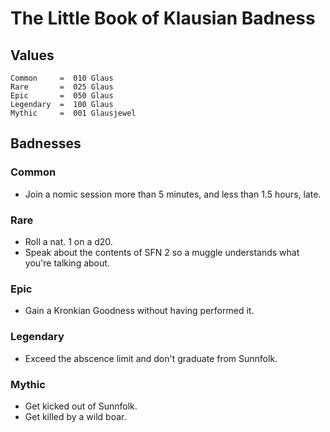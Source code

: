 # The Little Book of Klausian Badness

## Values  

```
Common     =  010 Glaus 
Rare       =  025 Glaus 
Epic       =  050 Glaus
Legendary  =  100 Glaus 
Mythic     =  001 Glausjewel 
```

## Badnesses  

### Common 

- Join a nomic session more than 5 minutes, and less than 1.5 hours, late. 

### Rare 

- Roll a nat. 1 on a d20. 
- Speak about the contents of SFN 2 so a muggle understands what you're talking about. 

### Epic 

- Gain a Kronkian Goodness without having performed it. 

### Legendary 

- Exceed the abscence limit and don't graduate from Sunnfolk. 

### Mythic 

- Get kicked out of Sunnfolk. 
- Get killed by a wild boar. 
